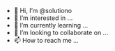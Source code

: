 - 👋 Hi, I’m @solutiono
- 👀 I’m interested in ...
- 🌱 I’m currently learning ...
- 💞️ I’m looking to collaborate on ...
- 📫 How to reach me ...

<!---
solutiono/solutiono is a ✨ special ✨ repository because its `README.md` (this file) appears on your GitHub profile.
You can click the Preview link to take a look at your changes.
--->
